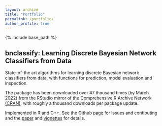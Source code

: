 ```yaml
---
layout: archive
title: "Portfolio"
permalink: /portfolio/
author_profile: true
---
```


{% include base_path %}


## bnclassify: Learning Discrete Bayesian Network Classifiers from Data

State-of-the art algorithms for learning discrete Bayesian network classifiers from data, with functions for prediction, model evaluation and inspection.

The package has been downloaded over 47 thousand times (by March 2022) from the RStudio mirror of the Comprehensive R Archive Network [(CRAN)](https://cran.r-project.org/web/packages/bnclassify/index.html), with roughly a thousand downloads per package update.

Implemented in R and C++. See the Github [page](https://github.com/bmihaljevic/bnclassify) for issues and contibuting and the [paper](https://journal.r-project.org/archive/2018/RJ-2018-073/index.html) and [vignettes](https://cran.r-project.org/web/packages/bnclassify/vignettes/overview.pdf) for details.

